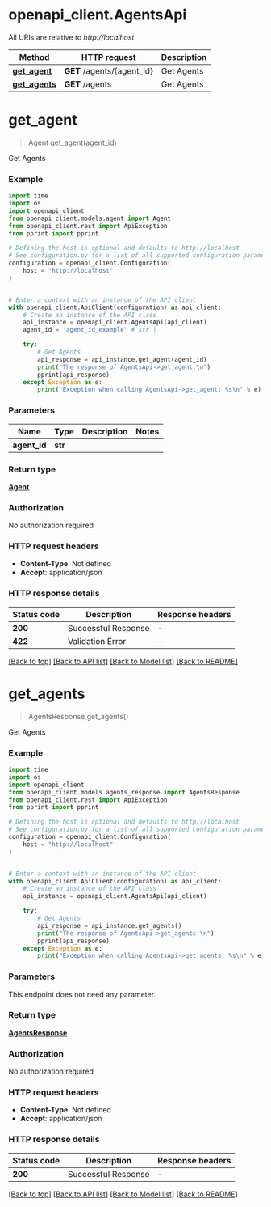 # openapi_client.AgentsApi

All URIs are relative to *http://localhost*

Method | HTTP request | Description
------------- | ------------- | -------------
[**get_agent**](AgentsApi.md#get_agent) | **GET** /agents/{agent_id} | Get Agents
[**get_agents**](AgentsApi.md#get_agents) | **GET** /agents | Get Agents


# **get_agent**
> Agent get_agent(agent_id)

Get Agents

### Example

```python
import time
import os
import openapi_client
from openapi_client.models.agent import Agent
from openapi_client.rest import ApiException
from pprint import pprint

# Defining the host is optional and defaults to http://localhost
# See configuration.py for a list of all supported configuration parameters.
configuration = openapi_client.Configuration(
    host = "http://localhost"
)


# Enter a context with an instance of the API client
with openapi_client.ApiClient(configuration) as api_client:
    # Create an instance of the API class
    api_instance = openapi_client.AgentsApi(api_client)
    agent_id = 'agent_id_example' # str | 

    try:
        # Get Agents
        api_response = api_instance.get_agent(agent_id)
        print("The response of AgentsApi->get_agent:\n")
        pprint(api_response)
    except Exception as e:
        print("Exception when calling AgentsApi->get_agent: %s\n" % e)
```



### Parameters

Name | Type | Description  | Notes
------------- | ------------- | ------------- | -------------
 **agent_id** | **str**|  | 

### Return type

[**Agent**](Agent.md)

### Authorization

No authorization required

### HTTP request headers

 - **Content-Type**: Not defined
 - **Accept**: application/json

### HTTP response details
| Status code | Description | Response headers |
|-------------|-------------|------------------|
**200** | Successful Response |  -  |
**422** | Validation Error |  -  |

[[Back to top]](#) [[Back to API list]](../README.md#documentation-for-api-endpoints) [[Back to Model list]](../README.md#documentation-for-models) [[Back to README]](../README.md)

# **get_agents**
> AgentsResponse get_agents()

Get Agents

### Example

```python
import time
import os
import openapi_client
from openapi_client.models.agents_response import AgentsResponse
from openapi_client.rest import ApiException
from pprint import pprint

# Defining the host is optional and defaults to http://localhost
# See configuration.py for a list of all supported configuration parameters.
configuration = openapi_client.Configuration(
    host = "http://localhost"
)


# Enter a context with an instance of the API client
with openapi_client.ApiClient(configuration) as api_client:
    # Create an instance of the API class
    api_instance = openapi_client.AgentsApi(api_client)

    try:
        # Get Agents
        api_response = api_instance.get_agents()
        print("The response of AgentsApi->get_agents:\n")
        pprint(api_response)
    except Exception as e:
        print("Exception when calling AgentsApi->get_agents: %s\n" % e)
```



### Parameters
This endpoint does not need any parameter.

### Return type

[**AgentsResponse**](AgentsResponse.md)

### Authorization

No authorization required

### HTTP request headers

 - **Content-Type**: Not defined
 - **Accept**: application/json

### HTTP response details
| Status code | Description | Response headers |
|-------------|-------------|------------------|
**200** | Successful Response |  -  |

[[Back to top]](#) [[Back to API list]](../README.md#documentation-for-api-endpoints) [[Back to Model list]](../README.md#documentation-for-models) [[Back to README]](../README.md)

